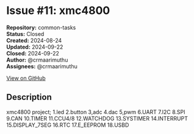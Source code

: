 # Issue #11: xmc4800

**Repository:** common-tasks  
**Status:** Closed  
**Created:** 2024-08-24  
**Updated:** 2024-09-22  
**Closed:** 2024-09-22  
**Author:** @crmaarimuthu  
**Assignees:** @crmaarimuthu  

[View on GitHub](https://github.com/Simtestlab/common-tasks/issues/11)

## Description

xmc4800 project;
1.led
2.button
3,adc
4.dac
5,pwm
6.UART
7.I2C
8.SPI
9.CAN
10.TIMER
11.CCU4/8
12.WATCHDOG
13.SYSTIMER
14.INTERRUPT
15.DISPLAY_7SEG
16.RTC
17.E_EEPROM
18.USBD